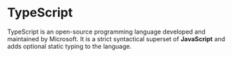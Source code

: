 # TypeScript

TypeScript is an open-source programming language developed and maintained by Microsoft. It is a strict syntactical superset of **JavaScript** and adds optional static typing to the language.
